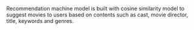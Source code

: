 Recommendation machine model is built with cosine similarity model to suggest movies to users based on contents such as cast, movie director, title, keywords and genres.
